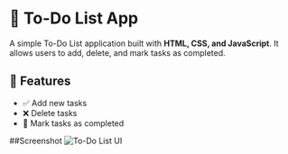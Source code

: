 # 📝 To-Do List App

A simple To-Do List application built with **HTML, CSS, and JavaScript**. It allows users to add, delete, and mark tasks as completed.

## 🌟 Features
- ✅ Add new tasks  
- ❌ Delete tasks  
- 🏁 Mark tasks as completed

##Screenshot
![To-Do List UI](screenshots/todo.png)
